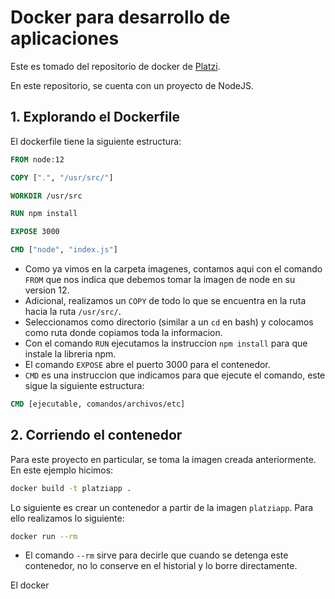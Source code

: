 # Docker para desarrollo de aplicaciones
Este es tomado del repositorio de docker de [Platzi](https://github.com/platzi/docker.git).  
  
En este repositorio, se cuenta con un proyecto de NodeJS.  
## 1. Explorando el Dockerfile  
El dockerfile tiene la siguiente estructura:  
```dockerfile
FROM node:12

COPY [".", "/usr/src/"]

WORKDIR /usr/src

RUN npm install

EXPOSE 3000

CMD ["node", "index.js"]
``` 
- Como ya vimos en la carpeta imagenes, contamos aqui con el comando `FROM` que nos indica que debemos tomar la imagen de node en su version 12.
- Adicional, realizamos un `COPY` de todo lo que se encuentra en la ruta hacia la ruta `/usr/src/`. 
- Seleccionamos como directorio (similar a un `cd` en bash) y colocamos como ruta donde copiamos toda la informacion.
- Con el comando `RUN` ejecutamos la instruccion `npm install` para que instale la libreria npm.
- El comando `EXPOSE` abre el puerto 3000 para el contenedor.
- `CMD` es una instruccion que indicamos para que ejecute el comando, este sigue la siguiente estructura:  
```dockerfile
CMD [ejecutable, comandos/archivos/etc]
```  
## 2. Corriendo el contenedor

Para este proyecto en particular, se toma la imagen creada anteriormente. En este ejemplo hicimos:  
```bash 
docker build -t platziapp .
```  
Lo siguiente es crear un contenedor a partir de la imagen `platziapp`. Para ello realizamos lo siguiente:  
```bash 
docker run --rm 
```  
- El comando `--rm` sirve para decirle que cuando se detenga este contenedor, no lo conserve en el historial y lo borre directamente.  

El docker 